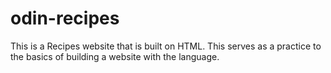 # odin-recipes
This is a Recipes website that is built on HTML. This serves as a practice to the basics of building a website with the language.